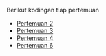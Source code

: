 Berikut kodingan tiap pertemuan
<ul>
  <li>
    <a target="_blank" href="https://github.com/AjiNurAji/alpro-lanjut/tree/pertermuan_2">Pertemuan 2</a>
  </li>
  <li>
    <a target="_blank" href="https://github.com/AjiNurAji/alpro-lanjut/tree/pertermuan_3">Pertemuan 3</a>
  </li>
  </li>
  <li>
    <a target="_blank" href="https://github.com/AjiNurAji/alpro-lanjut/tree/pertermuan_4">Pertemuan 4</a>
  </li>
  </li>
  <li>
    <a target="_blank" href="https://github.com/AjiNurAji/alpro-lanjut/tree/pertermuan_6">Pertemuan 6</a>
  </li>
</ul>
